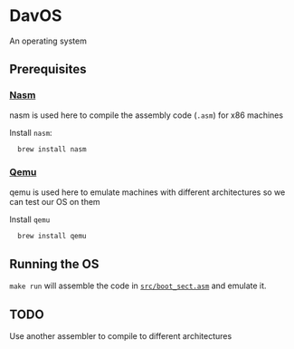 # DavOS

An operating system

## Prerequisites

### [Nasm](https://www.nasm.us/)

nasm is used here to compile the assembly code (`.asm`) for x86 machines

Install `nasm`:

```sh
  brew install nasm
```

### [Qemu](https://www.qemu.org/)

qemu is used here to emulate machines with different architectures so we can
test our OS on them

Install `qemu`

```sh
  brew install qemu
```

## Running the OS

`make run` will assemble the code in [`src/boot_sect.asm`](/src/boot_sect.asm) and emulate it.

## TODO

Use another assembler to compile to different architectures
